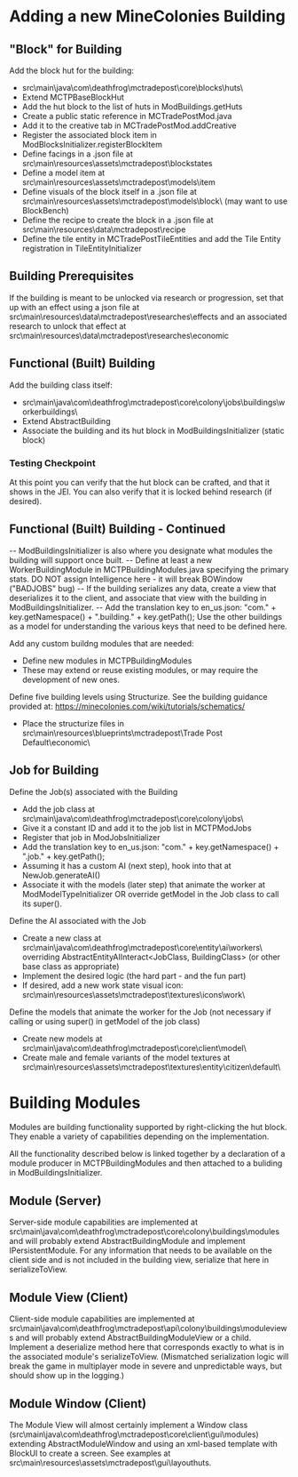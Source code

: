 # Adding a new MineColonies Building
## "Block" for Building
Add the block hut for the building:
- src\main\java\com\deathfrog\mctradepost\core\blocks\huts\
- Extend MCTPBaseBlockHut
- Add the hut block to the list of huts in ModBuildings.getHuts
- Create a public static reference in MCTradePostMod.java
- Add it to the creative tab in MCTradePostMod.addCreative
- Register the associated block item in ModBlocksInitializer.registerBlockItem
- Define facings in a .json file at src\main\resources\assets\mctradepost\blockstates
- Define a model item at src\main\resources\assets\mctradepost\models\item
- Define visuals of the block itself in a .json file at src\main\resources\assets\mctradepost\models\block\ (may want to use BlockBench)
- Define the recipe to create the block in a .json file at src\main\resources\data\mctradepost\recipe
- Define the tile entity in MCTradePostTileEntities and add the Tile Entity registration in TileEntityInitializer

## Building Prerequisites
If the building is meant to be unlocked via research or progression, set that up with an effect using a json file at src\main\resources\data\mctradepost\researches\effects and an associated research to unlock that effect at src\main\resources\data\mctradepost\researches\economic

## Functional (Built) Building
Add the building class itself:
- src\main\java\com\deathfrog\mctradepost\core\colony\jobs\buildings\workerbuildings\
- Extend AbstractBuilding
- Associate the building and its hut block in ModBuildingsInitializer (static block)

### Testing Checkpoint
At this point you can verify that the hut block can be crafted, and that it shows in the JEI.
You can also verify that it is locked behind research (if desired).

## Functional (Built) Building - Continued
-- ModBuildingsInitializer is also where you designate what modules the building will support once built.
-- Define at least a new WorkerBuildingModule in MCTPBuildingModules.java specifying the primary stats. DO NOT assign Intelligence here - it will break BOWindow ("BADJOBS" bug)
-- If the building serializes any data, create a view that deserializes it to the client, and associate that view with the building in ModBuildingsInitializer.
-- Add the translation key to en_us.json: "com." + key.getNamespace() + ".building." + key.getPath();  Use the other buildings as a model for understanding the various keys that need to be defined here.

Add any custom buildng modules that are needed:
- Define new modules in MCTPBuildingModules
- These may extend or reuse existing modules, or may require the development of new ones.

Define five building levels using Structurize. See the building guidance provided at: https://minecolonies.com/wiki/tutorials/schematics/
- Place the structurize files in src\main\resources\blueprints\mctradepost\Trade Post Default\economic\

## Job for Building
Define the Job(s) associated with the Building
- Add the job class at src\main\java\com\deathfrog\mctradepost\core\colony\jobs\
- Give it a constant ID and add it to the job list in MCTPModJobs
- Register that job in ModJobsInitializer
- Add the translation key to en_us.json: "com." + key.getNamespace() + ".job." + key.getPath();
- Assuming it has a custom AI (next step), hook into that at NewJob.generateAI()
- Associate it with the models (later step) that animate the worker at ModModelTypeInitializer OR override getModel in the Job class to call its super().

Define the AI associated with the Job
- Create a new class at src\main\java\com\deathfrog\mctradepost\core\entity\ai\workers\ overriding AbstractEntityAIInteract<JobClass, BuildingClass> (or other base class as appropriate)
- Implement the desired logic (the hard part - and the fun part)
- If desired, add a new work state visual icon: src\main\resources\assets\mctradepost\textures\icons\work\

Define the models that animate the worker for the Job (not necessary if calling or using super() in getModel of the job class)
- Create new models at src\main\java\com\deathfrog\mctradepost\core\client\model\
- Create male and female variants of the model textures at src\main\resources\assets\mctradepost\textures\entity\citizen\default\

# Building Modules
Modules are building functionality supported by right-clicking the hut block. They enable a variety of capabilities depending on the implementation.

All the functionality described below is linked together by a declaration of a module producer in MCTPBuildingModules and then attached to a buliding in ModBuildingsInitializer.

## Module (Server)
Server-side module capabilities are implemented at src\main\java\com\deathfrog\mctradepost\core\colony\buildings\modules and will probably extend AbstractBuildingModule and implement IPersistentModule. For any information that needs to be available on the client side and is not included in the building view, serialize that here in serializeToView.

## Module View (Client)
Client-side module capabilities are implemented at src\main\java\com\deathfrog\mctradepost\api\colony\buildings\moduleviews and will probably extend AbstractBuildingModuleView or a child. Implement a deserialize method here that corresponds exactly to what is in the associated module's serializeToView. (Mismatched serialization logic will break the game in multiplayer mode in severe and unpredictable ways, but should show up in the logging.)

## Module Window (Client)
The Module View will almost certainly implement a Window class (src\main\java\com\deathfrog\mctradepost\core\client\gui\modules) extending AbstractModuleWindow and using an xml-based template with BlockUI to create a screen. See examples at src\main\resources\assets\mctradepost\gui\layouthuts.